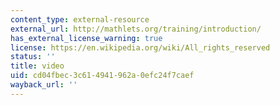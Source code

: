 ```yaml
---
content_type: external-resource
external_url: http://mathlets.org/training/introduction/
has_external_license_warning: true
license: https://en.wikipedia.org/wiki/All_rights_reserved
status: ''
title: video
uid: cd04fbec-3c61-4941-962a-0efc24f7caef
wayback_url: ''
---
```


